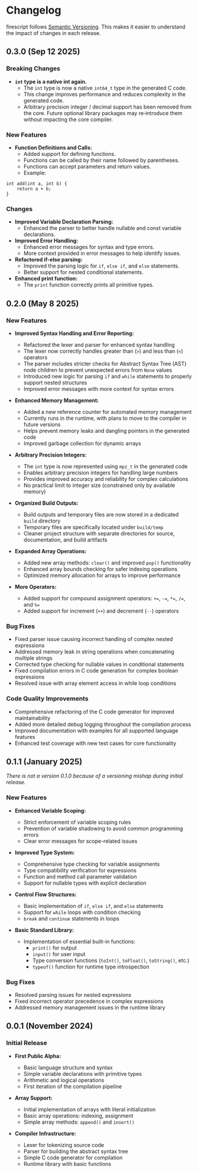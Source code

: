 # Changelog

firescript follows [Semantic Versioning](https://semver.org/). This makes it easier to understand the impact of changes in each release.

## 0.3.0 (Sep 12 2025)

### Breaking Changes

- **`int` type is a native int again.**
    * The `int` type is now a native `int64_t` type in the generated C code.
    * This change improves performance and reduces complexity in the generated code.
    * Arbitrary precision integer / decimal support has been removed from the core. Future optional library packages may re‑introduce them without impacting the core compiler.

### New Features

- **Function Definitions and Calls:**
    * Added support for defining functions.
    * Functions can be called by their name followed by parentheses.
    * Functions can accept parameters and return values.
    * Example:

```firescript
int add(int a, int b) {
    return a + b;
}
```

### Changes

- **Improved Variable Declaration Parsing:**
    * Enhanced the parser to better handle nullable and const variable declarations.
- **Improved Error Handling:**
    * Enhanced error messages for syntax and type errors.
    * More context provided in error messages to help identify issues.
- **Refactored if-else parsing:**
    * Improved the parsing logic for `if`, `else if`, and `else` statements.
    * Better support for nested conditional statements.
- **Enhanced print function:**
    * The `print` function correctly prints all primitive types.

## 0.2.0 (May 8 2025)

### New Features

- **Improved Syntax Handling and Error Reporting:**
    * Refactored the lexer and parser for enhanced syntax handling
    * The lexer now correctly handles greater than (`>`) and less than (`<`) operators
    * The parser includes stricter checks for Abstract Syntax Tree (AST) node children to prevent unexpected errors from `None` values
    * Introduced new logic for parsing `if` and `while` statements to properly support nested structures
    * Improved error messages with more context for syntax errors

- **Enhanced Memory Management:**
    * Added a new reference counter for automated memory management
    * Currently runs in the runtime, with plans to move to the compiler in future versions
    * Helps prevent memory leaks and dangling pointers in the generated code
    * Improved garbage collection for dynamic arrays

- **Arbitrary Precision Integers:**
    * The `int` type is now represented using `mpz_t` in the generated code
    * Enables arbitrary precision integers for handling large numbers
    * Provides improved accuracy and reliability for complex calculations
    * No practical limit to integer size (constrained only by available memory)

- **Organized Build Outputs:**
    * Build outputs and temporary files are now stored in a dedicated `build` directory
    * Temporary files are specifically located under `build/temp`
    * Cleaner project structure with separate directories for source, documentation, and build artifacts

- **Expanded Array Operations:**
    * Added new array methods: `clear()` and improved `pop()` functionality
    * Enhanced array bounds checking for safer indexing operations
    * Optimized memory allocation for arrays to improve performance

- **More Operators:**
    * Added support for compound assignment operators: `+=`, `-=`, `*=`, `/=`, and `%=`
    * Added support for increment (`++`) and decrement (`--`) operators

### Bug Fixes

- Fixed parser issue causing incorrect handling of complex nested expressions
- Addressed memory leak in string operations when concatenating multiple strings
- Corrected type checking for nullable values in conditional statements
- Fixed compilation errors in C code generation for complex boolean expressions
- Resolved issue with array element access in while loop conditions

### Code Quality Improvements

- Comprehensive refactoring of the C code generator for improved maintainability
- Added more detailed debug logging throughout the compilation process
- Improved documentation with examples for all supported language features
- Enhanced test coverage with new test cases for core functionality

## 0.1.1 (January 2025)

*There is not a version 0.1.0 because of a versioning mishap during initial release.*

### New Features

- **Enhanced Variable Scoping:**
    * Strict enforcement of variable scoping rules
    * Prevention of variable shadowing to avoid common programming errors
    * Clear error messages for scope-related issues

- **Improved Type System:**
    * Comprehensive type checking for variable assignments
    * Type compatibility verification for expressions
    * Function and method call parameter validation
    * Support for nullable types with explicit declaration

- **Control Flow Structures:**
    * Basic implementation of `if`, `else if`, and `else` statements
    * Support for `while` loops with condition checking
    * `break` and `continue` statements in loops

- **Basic Standard Library:**
    * Implementation of essential built-in functions:
      * `print()` for output
      * `input()` for user input
      * Type conversion functions (`toInt()`, `toFloat()`, `toString()`, etc.)
      * `typeof()` function for runtime type introspection

### Bug Fixes

- Resolved parsing issues for nested expressions
- Fixed incorrect operator precedence in complex expressions
- Addressed memory management issues in the runtime library

## 0.0.1 (November 2024)

### Initial Release

- **First Public Alpha:**
  * Basic language structure and syntax
  * Simple variable declarations with primitive types
  * Arithmetic and logical operations
  * First iteration of the compilation pipeline

- **Array Support:**
  * Initial implementation of arrays with literal initialization
  * Basic array operations: indexing, assignment
  * Simple array methods: `append()` and `insert()`

- **Compiler Infrastructure:**
  * Lexer for tokenizing source code
  * Parser for building the abstract syntax tree
  * Simple C code generator for compilation
  * Runtime library with basic functions